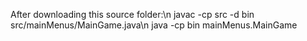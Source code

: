 After downloading this source folder:\n
javac -cp src -d bin src/mainMenus/MainGame.java\n
java -cp bin mainMenus.MainGame
